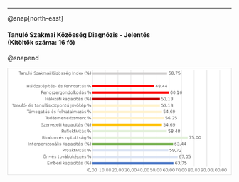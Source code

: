 ---


@snap[north-east]
#### Tanuló Szakmai Közösség Diagnózis - Jelentés <br/>(Kitöltők száma: 16 fő)
@snapend

![img](god/hetfo/20190114/tszk_export.png)
